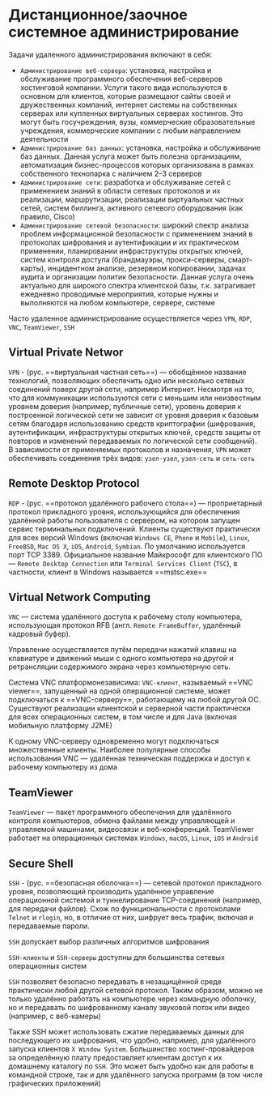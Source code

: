 # Дистанционное/заочное системное администрирование

Задачи удаленного администрирования включают в себя:

- `Администрирование веб-сервера`: установка, настройка и обслуживание программного обеспечения веб-серверов хостинговой компании. Услуги такого вида используются в основном для клиентов, которые
  размещают сайты своей и дружественных компаний, интернет системы на собственных серверах или купленных виртуальных серверах хостингов. Это могут быть госучреждения, вузы, коммерческие
  образовательные учреждения, коммерческие компании с любым направлением деятельности
- `Администрирование баз данных`: установка, настройка и обслуживание баз данных. Данная услуга может быть полезна организациям, автоматизация бизнес-процессов которых организована в рамках
  собственного технопарка с наличием 2–3 серверов
- `Администрирование сети`: разработка и обслуживание сетей с применением знаний в области сетевых протоколов и их реализации, маршрутизации, реализации виртуальных частных сетей, систем биллинга,
  активного сетевого оборудования (как правило, Cisco)
- `Администрирование сетевой безопасности`: широкий спектр анализа проблем информационной безопасности с применением знаний в протоколах шифрования и аутентификации и их практическом применении,
  планировании инфраструктуры открытых ключей, систем контроля доступа (брандмауэры, прокси-серверы, смарт-карты), инцидентном анализе, резервном копировании, задачах аудита и организации политик
  безопасности. Данная услуга очень актуально для широкого спектра клиентской базы, т.к. затрагивает ежедневно проводимые мероприятия, которые нужны и выполняются на любом компьютере, сервере, системе

Часто удаленное администрирование осуществляется через `VPN`, `RDP`, `VNC`, `TeamViewer`, `SSH`

## Virtual Private Networ

`VPN` - (рус. ==виртуальная частная сеть==) — обобщённое название технологий, позволяющих обеспечить одно или несколько сетевых соединений поверх другой сети, например Интернет. Несмотря на то, что
для коммуникации используются сети с меньшим или неизвестным уровнем доверия (например, публичные сети), уровень доверия к построенной логической сети не зависит от уровня доверия к базовым сетям
благодаря использованию средств криптографии (шифрования, аутентификации, инфраструктуры открытых ключей, средств защиты от повторов и изменений передаваемых по логической сети сообщений). В
зависимости от применяемых протоколов и назначения, `VPN` может обеспечивать соединения трёх видов: `узел-узел`, `узел-сеть` и `сеть-сеть`

## Remote Desktop Protocol

`RDP` - (рус. ==протокол удалённого рабочего стола==) — проприетарный протокол прикладного уровня, использующийся для обеспечения удалённой работы пользователя с сервером, на котором запущен сервис
терминальных подключений. Клиенты существуют практически для всех версий Windows (включая `Windows CE`, `Phone` и `Mobile`), `Linux`, `FreeBSD`, `Mac OS X`, `iOS`, `Android`, `Symbian`. По умолчанию
используется порт TCP 3389. Официальное название Майкрософт для клиентского ПО — `Remote Desktop Connection` или `Terminal Services Client` (`TSC`), в частности, клиент в Windows называется
==mstsc.exe==

## Virtual Network Computing

`VNC` — система удалённого доступа к рабочему столу компьютера, использующая протокол RFB (англ. `Remote FrameBuffer`, удалённый кадровый буфер).

Управление осуществляется путём передачи нажатий клавиш на клавиатуре и движений мыши с одного компьютера на другой и ретрансляции содержимого экрана через компьютерную сеть.

Система VNC платформонезависима: `VNC-клиент`, называемый ==VNC viewer==, запущенный на одной операционной системе, может подключаться к ==VNC-серверу==, работающему на любой другой ОС. Существуют
реализации клиентской и серверной части практически для всех операционных систем, в том числе и для Java (включая мобильную платформу J2ME)

К одному VNC-серверу одновременно могут подключаться множественные клиенты. Наиболее популярные способы использования VNC — удалённая техническая поддержка и доступ к рабочему компьютеру из дома

## TeamViewer

`TeamViewer` — пакет программного обеспечения для удалённого контроля компьютеров, обмена файлами между управляющей и управляемой машинами, видеосвязи и веб-конференций. TeamViewer работает на
операционных системах `Windows`, `macOS`, `Linux`, `iOS` и `Android`

## Secure Shell

`SSH` - (рус. ==безопасная оболочка==) — сетевой протокол прикладного уровня, позволяющий производить удалённое управление операционной системой и туннелирование TCP-соединений (например, для передачи
файлов). Схож по функциональности с протоколами `Telnet` и `rlogin`, но, в отличие от них, шифрует весь трафик, включая и передаваемые пароли.

`SSH` допускает выбор различных алгоритмов шифрования

`SSH-клиенты` и `SSH-серверы` доступны для большинства сетевых операционных систем

`SSH` позволяет безопасно передавать в незащищённой среде практически любой другой сетевой протокол. Таким образом, можно не только удалённо работать на компьютере через командную оболочку, но и
передавать по шифрованному каналу звуковой поток или видео (например, с веб-камеры)

Также SSH может использовать сжатие передаваемых данных для последующего их шифрования, что удобно, например, для удалённого запуска клиентов `X Window System`. Большинство хостинг-провайдеров за
определённую плату предоставляет клиентам доступ к их домашнему каталогу по `SSH`. Это может быть удобно как для работы в командной строке, так и для удалённого запуска программ (в том числе
графических приложений)
